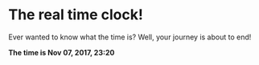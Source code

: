 # The real time clock!

Ever wanted to know what the time is? Well, your journey is about to end!

**The time is Nov 07, 2017, 23:20**